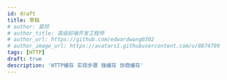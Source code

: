 ```yaml
---
id: draft
title: 草稿
# author: 莫珂
# author_title: 高级前端开发工程师
# author_url: https://github.com/edwardwang0302
# author_image_url: https://avatars1.githubusercontent.com/u/8874799
tags: [HTTP]
draft: true
description: 'HTTP缓存 实现步骤 强缓存 协商缓存'
---
```


<!--truncate-->
